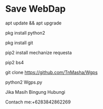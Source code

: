 # Save WebDap
apt update && apt upgrade

pkg install python2

pkg install git

pip2 install mechanize requesta

pip2 bs4

git clone https://github.com/TnMasha/Wgps

python2 Wgps.py

Jika Masih Bingung Hubungi 

Contach me:+6283842862269

